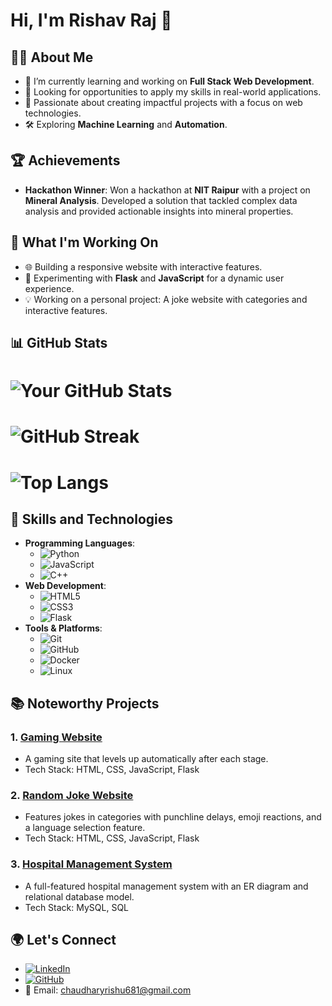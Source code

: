# Hi, I'm Rishav Raj 👋

## 👨‍💻 About Me
- 🌱 I’m currently learning and working on **Full Stack Web Development**.
- 💼 Looking for opportunities to apply my skills in real-world applications.
- 🎯 Passionate about creating impactful projects with a focus on web technologies.
- 🛠️ Exploring **Machine Learning** and **Automation**.

## 🏆 Achievements
- **Hackathon Winner**: Won a hackathon at **NIT Raipur** with a project on **Mineral Analysis**. Developed a solution that tackled complex data analysis and provided actionable insights into mineral properties.

## 🔭 What I'm Working On
- 🌐 Building a responsive website with interactive features.
- 🚀 Experimenting with **Flask** and **JavaScript** for a dynamic user experience.
- 💡 Working on a personal project: A joke website with categories and interactive features.

## 📊 GitHub Stats
# ![Your GitHub Stats](https://github-readme-stats.vercel.app/api?username=RishavRaj625&show_icons=true&theme=dark)
# ![GitHub Streak](https://github-readme-streak-stats.herokuapp.com/?user=RishavRaj625&theme=dark)
# ![Top Langs](https://github-readme-stats.vercel.app/api/top-langs/?username=RishavRaj625&layout=compact&theme=dark)

## 🚀 Skills and Technologies
- **Programming Languages**: 
  - ![Python](https://img.shields.io/badge/Python-3776AB?style=for-the-badge&logo=python&logoColor=white)
  - ![JavaScript](https://img.shields.io/badge/JavaScript-F7DF1E?style=for-the-badge&logo=javascript&logoColor=black)
  - ![C++](https://img.shields.io/badge/C%2B%2B-00599C?style=for-the-badge&logo=c%2B%2B&logoColor=white)
- **Web Development**: 
  - ![HTML5](https://img.shields.io/badge/HTML5-E34F26?style=for-the-badge&logo=html5&logoColor=white)
  - ![CSS3](https://img.shields.io/badge/CSS3-1572B6?style=for-the-badge&logo=css3&logoColor=white)
  - ![Flask](https://img.shields.io/badge/Flask-000000?style=for-the-badge&logo=flask&logoColor=white)
- **Tools & Platforms**: 
  - ![Git](https://img.shields.io/badge/Git-F05032?style=for-the-badge&logo=git&logoColor=white)
  - ![GitHub](https://img.shields.io/badge/GitHub-181717?style=for-the-badge&logo=github&logoColor=white)
  - ![Docker](https://img.shields.io/badge/Docker-2496ED?style=for-the-badge&logo=docker&logoColor=white)
  - ![Linux](https://img.shields.io/badge/Linux-FCC624?style=for-the-badge&logo=linux&logoColor=black)

## 📚 Noteworthy Projects
### 1. [Gaming Website](https://github.com/RishavRaj625/gaming-website)
   - A gaming site that levels up automatically after each stage.
   - Tech Stack: HTML, CSS, JavaScript, Flask
  
### 2. [Random Joke Website](https://github.com/RishavRaj625/joke-website)
   - Features jokes in categories with punchline delays, emoji reactions, and a language selection feature.
   - Tech Stack: HTML, CSS, JavaScript, Flask
  
### 3. [Hospital Management System](https://github.com/RishavRaj625/hospital-management)
   - A full-featured hospital management system with an ER diagram and relational database model.
   - Tech Stack: MySQL, SQL

## 🌍 Let's Connect
- [![LinkedIn](https://img.shields.io/badge/LinkedIn-0A66C2?style=for-the-badge&logo=linkedin&logoColor=white)](https://www.linkedin.com/in/rishav-raj-723413263/)
- [![GitHub](https://img.shields.io/badge/GitHub-100000?style=for-the-badge&logo=github&logoColor=white)](https://github.com/RishavRaj625)
- 📧 Email: chaudharyrishu681@gmail.com

